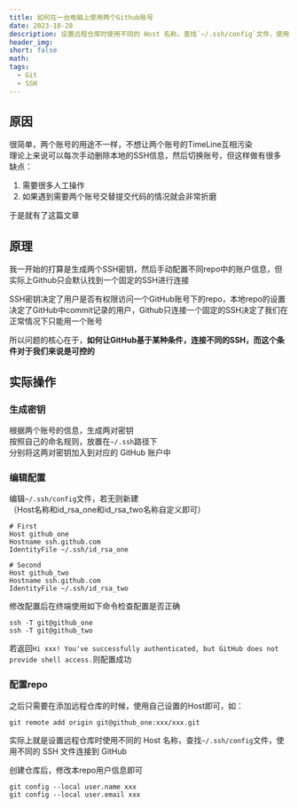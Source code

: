 ```yaml
---
title: 如何在一台电脑上使用两个Github账号
date: 2023-10-28
description: 设置远程仓库时使用不同的 Host 名称，查找`~/.ssh/config`文件，使用不同的 SSH 文件连接到 GitHub
header_img: 
short: false
math: 
tags:
  - Git
  - SSH
---
```

## 原因
很简单，两个账号的用途不一样，不想让两个账号的TimeLine互相污染  
理论上来说可以每次手动删除本地的SSH信息，然后切换账号，但这样做有很多缺点： 

1. 需要很多人工操作 
2. 如果遇到需要两个账号交替提交代码的情况就会非常折磨		

于是就有了这篇文章
## 原理
我一开始的打算是生成两个SSH密钥，然后手动配置不同repo中的账户信息，但实际上Github只会默认找到一个固定的SSH进行连接

SSH密钥决定了用户是否有权限访问一个GitHub账号下的repo，本地repo的设置决定了GitHub中commit记录的用户，Github只连接一个固定的SSH决定了我们在正常情况下只能用一个账号

所以问题的核心在于，**如何让GitHub基于某种条件，连接不同的SSH，而这个条件对于我们来说是可控的**
## 实际操作
### 生成密钥
根据两个账号的信息，生成两对密钥  
按照自己的命名规则，放置在`~/.ssh`路径下  
分别将这两对密钥加入到对应的 GitHub 账户中

### 编辑配置
编辑`~/.ssh/config`文件，若无则新建  
（Host名称和id_rsa_one和id_rsa_two名称自定义即可）
```text
# First
Host github_one
Hostname ssh.github.com
IdentityFile ~/.ssh/id_rsa_one

# Second
Host github_two
Hostname ssh.github.com
IdentityFile ~/.ssh/id_rsa_two
```
修改配置后在终端使用如下命令检查配置是否正确
```
ssh -T git@github_one
ssh -T git@github_two
```
若返回`Hi xxx! You've successfully authenticated, but GitHub does not provide shell access.`则配置成功
### 配置repo
之后只需要在添加远程仓库的时候，使用自己设置的Host即可，如：
````text
git remote add origin git@github_one:xxx/xxx.git
````
实际上就是设置远程仓库时使用不同的 Host 名称，查找`~/.ssh/config`文件，使用不同的 SSH 文件连接到 GitHub

创建仓库后，修改本repo用户信息即可
```
git config --local user.name xxx
git config --local user.email xxx
```
